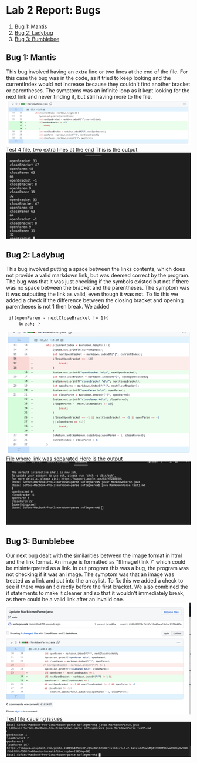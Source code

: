 

# Lab 2 Report: Bugs 

1. [Bug 1: Mantis](#Lab2_1)
2. [Bug 2: Ladybug](#Lab2_2) 
3. [Bug 3: Bumblebee ](#Lab2_3)

## Bug 1: Mantis <a name = "Lab2_1"></a>
This bug involved having an extra line or two lines at the end of the file. For this case the bug was in the code, as it tried to keep looking and the currentIndex would not increase because they couldn't find another bracket or parentheses. 
The symptoms was an infinite loop as it kept looking for the next link and never finding it, but still having more to the file.
![Image](photos/lab2/comm1.png)
[Test 4 file, two extra lines at the end](https://github.com/sofiegmerek/markdown-parse/blob/main/test4.md)
This is the output
![Image](photos/lab2/out1.png)

## Bug 2: Ladybug <a name = "Lab2_2"></a>
This bug involved putting a space between the links contents, which does not provide a valid markdown link, but was deemed correct by the program. The bug was that it was just checking if the symbols existed but not if there was no space between the bracket and the parentheses. The symptom was it was outputting the link as valid, even though it was not. To fix this we added a check if the difference between the closing bracket and opening parentheses is not 1 then break.
We added 
```     
 if(openParen - nextCloseBracket != 1){ 
     break; }
```
![Image](photos/lab2/comm2.png)
[File where link was separated](https://github.com/sofiegmerek/markdown-parse/blob/deb99fb928baf47a95876b498d5a68b29435a1a8/test3.md )
Here is the output
![Image](photos/lab2/out2.png)



## Bug 3: Bumblebee <a name = "Lab2_3"></a>
Our next bug dealt with the similarities between the image format in html and the link format. An image is formatted as 
"\!\[Image]\(link )" which could be misinterpreted as a link. In out program this was a bug, the program was not checking if it was an image. The symptom was that an image was treated as a link and put into the arraylist. To fix this we added a check to see if there was an ! directly before the first bracket. We also combined the if statements to make it cleaner and so that it wouldn't immediately break, as there could be a valid link after an invalid one.
![Image](photos/lab2/commit3.png)
[Test file causing issues](https://github.com/sofiegmerek/markdown-parse/blob/main/test5.md)
![Image](photos/lab2/out3.png)
